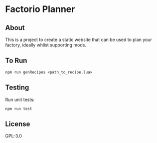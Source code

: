 # Factorio Planner

## About

This is a project to create a static website that can be used to plan your factory, ideally whilst supporting mods.

## To Run

```shell
npm run genRecipes <path_to_recipe.lua>
```

## Testing

Run unit tests:

```shell
npm run test
```

## License

GPL-3.0